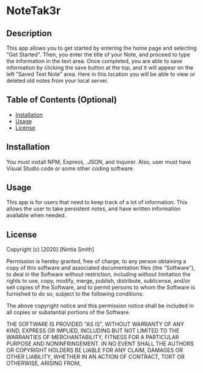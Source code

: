 # NoteTak3r

## Description 

This app allows you to get started by entering the home page and selecting "Get Started". Then, you enter the title of your Note, and proceed to type the information in the text area. Once completed, you are able to save information by clicking the save button at the top, and it will appear on the left "Saved Test Note" area. Here in this location you will be able to view or deleted old notes from your local server. 

## Table of Contents (Optional)

* [Installation](#installation)
* [Usage](#usage)
* [License](#license)

## Installation

You must install NPM, Express, .JSON, and Inquirer. Also, user must have Visual Studio code or some other coding software. 

## Usage 

This app is for users that need to keep track of a lot of information. This allows the user  to take persistent notes, and have written information available when needed.

## License

Copyright (c) [2020] [Nintia Smith]

Permission is hereby granted, free of charge, to any person obtaining a copy
of this software and associated documentation files (the "Software"), to deal
in the Software without restriction, including without limitation the rights
to use, copy, modify, merge, publish, distribute, sublicense, and/or sell
copies of the Software, and to permit persons to whom the Software is
furnished to do so, subject to the following conditions:

The above copyright notice and this permission notice shall be included in all
copies or substantial portions of the Software.

THE SOFTWARE IS PROVIDED "AS IS", WITHOUT WARRANTY OF ANY KIND, EXPRESS OR
IMPLIED, INCLUDING BUT NOT LIMITED TO THE WARRANTIES OF MERCHANTABILITY,
FITNESS FOR A PARTICULAR PURPOSE AND NONINFRINGEMENT. IN NO EVENT SHALL THE
AUTHORS OR COPYRIGHT HOLDERS BE LIABLE FOR ANY CLAIM, DAMAGES OR OTHER
LIABILITY, WHETHER IN AN ACTION OF CONTRACT, TORT OR OTHERWISE, ARISING FROM,
